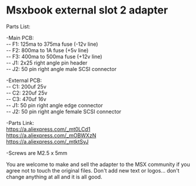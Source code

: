 # Msxbook external slot 2 adapter

Parts List:

-Main PCB:\
-- F1: 125ma to 375ma fuse (-12v line)\
-- F2: 800ma to 1A fuse (+5v line)\
-- F3: 400ma to 500ma fuse (+12v line)\
-- J1: 2x25 right angle pin header\
-- J2: 50 pin right angle male SCSI connector

-External PCB:\
-- C1: 200uf 25v\
-- C2: 220uf 25v\
-- C3: 470uf 16v\
-- J1: 50 pin right angle edge connector\
-- J2: 50 pin right angle female SCSI connector

-Parts Link:\
https://a.aliexpress.com/_mt0LCd1 \
https://a.aliexpress.com/_mOBWXzN \
https://a.aliexpress.com/_mtktSyJ

-Screws are M2.5 x 5mm

You are welcome to make and sell the adapter to the MSX community if you agree not to touch the original files. 
Don't add new text or logos... don't change anything at all and it is all good.
